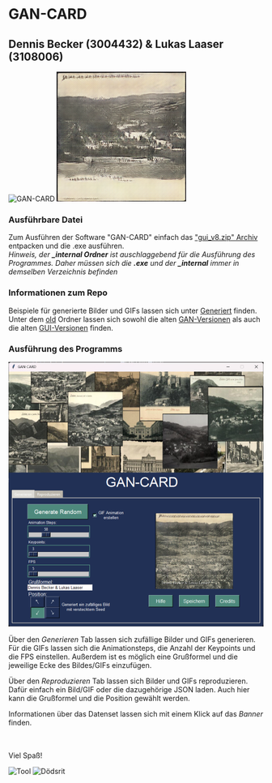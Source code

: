 # GAN-CARD
## Dennis Becker (3004432) & Lukas Laaser (3108006)

![GAN-CARD](https://github.com/ToteMine/GAN-CARD/blob/main/Generiert/gif/GAN-CARD/GAN-CARD.gif)
![Heide](https://github.com/ToteMine/GAN-CARD/blob/main/Generiert/bilder/westruper_heide.png)

### Ausführbare Datei
Zum Ausführen der Software "GAN-CARD" einfach das ["gui_v8.zip" Archiv](https://github.com/ToteMine/GAN-CARD/blob/main/gui_v8.zip) entpacken und die .exe ausführen.
<br />_Hinweis, der **\_internal Ordner** ist auschlaggebend für die Ausführung des Programmes. Daher müssen sich die **.exe** und der **\_internal** immer in demselben Verzeichnis befinden_

### Informationen zum Repo
Beispiele für generierte Bilder und GIFs lassen sich unter [Generiert](https://github.com/ToteMine/GAN-CARD/tree/main/Generiert) finden.
Unter dem [old](https://github.com/ToteMine/GAN-CARD/tree/main/old) Ordner lassen sich sowohl die alten [GAN-Versionen](https://github.com/ToteMine/GAN-CARD/tree/main/old/OLD-GAN-VERSIONS) als auch die alten [GUI-Versionen](https://github.com/ToteMine/GAN-CARD/tree/main/old/OLD-GUI-VERSIONS) finden.

### Ausführung des Programms
![GUI](https://github.com/ToteMine/GAN-CARD/blob/main/gui.png)

Über den _Generieren_ Tab lassen sich zufällige Bilder und GIFs generieren. Für die GIFs lassen sich
die Animationsteps, die Anzahl der Keypoints und die FPS einstellen. Außerdem ist es möglich eine Grußformel und die jeweilige Ecke des Bildes/GIFs einzufügen.

Über den _Reproduzieren_ Tab lassen sich Bilder und GIFs reproduzieren. Dafür einfach ein Bild/GIF oder die dazugehörige JSON laden. Auch hier kann die Grußformel und die Position gewählt werden. 

Informationen über das Datenset lassen sich mit einem Klick auf das _Banner_ finden.

<br /><br />
Viel Spaß!

![Tool](https://github.com/ToteMine/GAN-CARD/blob/main/Generiert/gif/black_then_white_are_all_i_see/black_then_white_are_all_i_see.gif)
![Dödsrit](https://github.com/ToteMine/GAN-CARD/blob/main/Generiert/gif/dödsrit/dödsrit.gif)